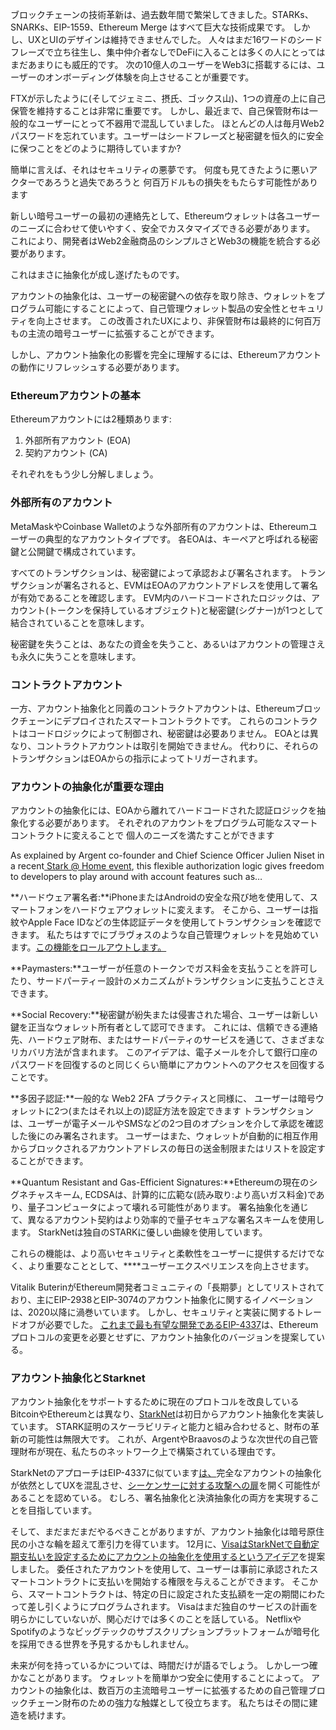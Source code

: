 ブロックチェーンの技術革新は、過去数年間で繁栄してきました。STARKs、SNARKs、EIP-1559、Ethereum Merge はすべて巨大な技術成果です。 しかし、UXとUIのデザインは維持できませんでした。 人々はまだ16ワードのシードフレーズで立ち往生し、集中仲介者なしでDeFiに入ることは多くの人にとってはまだあまりにも威圧的です。 次の10億人のユーザーをWeb3に搭載するには、ユーザーのオンボーディング体験を向上させることが重要です。

FTXが示したように(そしてジェミニ、摂氏、ゴックス山)、1つの資産の上に自己保管を維持することは非常に重要です。 しかし、最近まで、自己保管財布は一般的なユーザーにとって不器用で混乱していました。 ほとんどの人は毎月Web2パスワードを忘れています。ユーザーはシードフレーズと秘密鍵を恒久的に安全に保つことをどのように期待していますか?

簡単に言えば、それはセキュリティの悪夢です。 何度も見てきたように悪いアクターであろうと過失であろうと 何百万ドルもの損失をもたらす可能性があります

新しい暗号ユーザーの最初の連絡先として、Ethereumウォレットは各ユーザーのニーズに合わせて使いやすく、安全でカスタマイズできる必要があります。 これにより、開発者はWeb2金融商品のシンプルさとWeb3の機能を統合する必要があります。

これはまさに抽象化が成し遂げたものです。

アカウントの抽象化は、ユーザーの秘密鍵への依存を取り除き、ウォレットをプログラム可能にすることによって、自己管理ウォレット製品の安全性とセキュリティを向上させます。 この改善されたUXにより、非保管財布は最終的に何百万もの主流の暗号ユーザーに拡張することができます。

しかし、アカウント抽象化の影響を完全に理解するには、Ethereumアカウントの動作にリフレッシュする必要があります。

### Ethereumアカウントの基本

Ethereumアカウントには2種類あります:

1. 外部所有アカウント (EOA)
2. 契約アカウント (CA)

それぞれをもう少し分解しましょう。

### 外部所有のアカウント

MetaMaskやCoinbase Walletのような外部所有のアカウントは、Ethereumユーザーの典型的なアカウントタイプです。 各EOAは、キーペアと呼ばれる秘密鍵と公開鍵で構成されています。

すべてのトランザクションは、秘密鍵によって承認および署名されます。 トランザクションが署名されると、EVMはEOAのアカウントアドレスを使用して署名が有効であることを確認します。 EVM内のハードコードされたロジックは、アカウント(トークンを保持しているオブジェクト)と秘密鍵(シグナー)が1つとして結合されていることを意味します。

秘密鍵を失うことは、あなたの資金を失うこと、あるいはアカウントの管理さえも永久に失うことを意味します。

### コントラクトアカウント

一方、アカウント抽象化と同義のコントラクトアカウントは、Ethereumブロックチェーンにデプロイされたスマートコントラクトです。 これらのコントラクトはコードロジックによって制御され、秘密鍵は必要ありません。 EOAとは異なり、コントラクトアカウントは取引を開始できません。 代わりに、それらのトランザクションはEOAからの指示によってトリガーされます。

### アカウントの抽象化が重要な理由

アカウントの抽象化には、EOAから離れてハードコードされた認証ロジックを抽象化する必要があります。 それぞれのアカウントをプログラム可能なスマートコントラクトに変えることで 個人のニーズを満たすことができます

As explained by Argent co-founder and Chief Science Officer Julien Niset in a recent[ Stark @ Home event](https://www.crowdcast.io/e/7olimxqv), this flexible authorization logic gives freedom to developers to play around with account features such as…

**ハードウェア署名者:**iPhoneまたはAndroidの安全な飛び地を使用して、スマートフォンをハードウェアウォレットに変えます。 そこから、ユーザーは指紋やApple Face IDなどの生体認証データを使用してトランザクションを確認できます。 私たちはすでにブラヴォスのような自己管理ウォレットを見始めています。[この機能をロールアウトします。](https://medium.com/@braavos_starknet_wallet/hardware-signer-the-last-innovation-for-wallet-crypto-everyday-users-7e1974f93944)

**Paymasters:**ユーザーが任意のトークンでガス料金を支払うことを許可したり、サードパーティー設計のメカニズムがトランザクションに支払うことさえできます。

**Social Recovery:**秘密鍵が紛失または侵害された場合、ユーザーは新しい鍵を正当なウォレット所有者として認可できます。 これには、信頼できる連絡先、ハードウェア財布、またはサードパーティのサービスを通じて、さまざまなリカバリ方法が含まれます。 このアイデアは、電子メールを介して銀行口座のパスワードを回復するのと同じくらい簡単にアカウントへのアクセスを回復することです。

**多因子認証:**一般的な Web2 2FA プラクティスと同様に、 ユーザーは暗号ウォレットに2つ(またはそれ以上の)認証方法を設定できます トランザクションは、ユーザーが電子メールやSMSなどの2つ目のオプションを介して承認を確認した後にのみ署名されます。 ユーザーはまた、ウォレットが自動的に相互作用からブロックされるアカウントアドレスの毎日の送金制限またはリストを設定することができます。

**Quantum Resistant and Gas-Efficient Signatures:**Ethereumの現在のシグネチャスキーム, ECDSAは、計算的に広範な(読み取り:より高いガス料金)であり、量子コンピュータによって壊れる可能性があります。 署名抽象化を通じて、異なるアカウント契約はより効率的で量子セキュアな署名スキームを使用します。 StarkNetは独自のSTARKに優しい曲線を使用しています。

これらの機能は、より高いセキュリティと柔軟性をユーザーに提供するだけでなく、より重要なこととして、****ユーザーエクスペリエンスを向上させます。

Vitalik ButerinがEthereum開発者コミュニティの「長期夢」としてリストされており、主にEIP-2938とEIP-3074のアカウント抽象化に関するイノベーションは、2020以降に渦巻いています。 しかし、セキュリティと実装に関するトレードオフが必要でした。 [これまで最も有望な開発であるEIP-4337](https://github.com/ethereum/EIPs/blob/3fd65b1a782912bfc18cb975c62c55f733c7c96e/EIPS/eip-4337.md)は、Ethereumプロトコルの変更を必要とせずに、アカウント抽象化のバージョンを提案している。

### **アカウント抽象化とStarknet**

アカウント抽象化をサポートするために現在のプロトコルを改良しているBitcoinやEthereumとは異なり、[StarkNet](https://starkware.co/starknet/)は初日からアカウント抽象化を実装しています。 STARK証明のスケーラビリティと能力と組み合わせると、財布の革新の可能性は無限大です。 これが、ArgentやBraavosのような次世代の自己管理財布が現在、私たちのネットワーク上で構築されている理由です。

StarkNetのアプローチはEIP-4337に似ています[は、](https://community.starknet.io/t/starknet-account-abstraction-model-part-1/781)完全なアカウントの抽象化が依然としてUXを混乱させ、[シーケンサーに対する攻撃への扉](https://github.com/ethereum/EIPs/blob/master/EIPS/eip-4337.md#rationale)を開く可能性があることを認めている。 むしろ、署名抽象化と決済抽象化の両方を実現することを目指しています。

そして、まだまだまだやるべきことがありますが、アカウント抽象化は暗号原住民の小さな輪を超えて牽引力を得ています。 12月に、[VisaはStarkNetで自動定期支払いを設定するためにアカウントの抽象化を使用するというアイデア](https://www.coindesk.com/tech/2023/01/11/ethereum-upgrade-could-make-it-harder-to-lose-all-your-crypto/)を提案しました。 委任されたアカウントを使用して、ユーザーは事前に承認されたスマートコントラクトに支払いを開始する権限を与えることができます。 そこから、スマートコントラクトは、特定の日に設定された支払額を一定の期間にわたって差し引くようにプログラムされます。 Visaはまだ独自のサービスの計画を明らかにしていないが、関心だけでは多くのことを話している。 NetflixやSpotifyのようなビッグテックのサブスクリプションプラットフォームが暗号化を採用できる世界を予見するかもしれません。

未来が何を持っているかについては、時間だけが語るでしょう。 しかし一つ確かなことがあります。 ウォレットを簡単かつ安全に使用することによって。 アカウントの抽象化は、数百万の主流暗号ユーザーに拡張するための自己管理ブロックチェーン財布のための強力な触媒として役立ちます。 私たちはその間に建造を続けます。